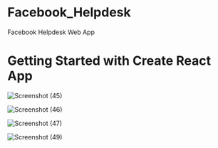 # Facebook_Helpdesk
Facebook Helpdesk Web App

# Getting Started with Create React App
![Screenshot (45)](https://github.com/rohit141914/Facebook_Helpdesk/assets/115409470/ce7b4d4d-42f7-4d30-9a92-9bed177bb18d)


![Screenshot (46)](https://github.com/rohit141914/Facebook_Helpdesk/assets/115409470/acad1fbd-3e55-4e0f-8db9-15b2156d323f)


![Screenshot (47)](https://github.com/rohit141914/Facebook_Helpdesk/assets/115409470/f304c39c-0e3f-4602-9d7b-76a1e838c810)


![Screenshot (49)](https://github.com/rohit141914/Facebook_Helpdesk/assets/115409470/44fa0c3a-f149-40fd-af79-84b0ad1a94a3)
